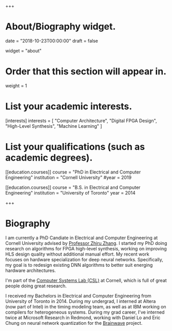 +++
# About/Biography widget.

date = "2018-10-23T00:00:00"
draft = false

widget = "about"

# Order that this section will appear in.
weight = 1

# List your academic interests.
[interests]
  interests = [
    "Computer Architecture",
    "Digital FPGA Design",
    "High-Level Synthesis",
    "Machine Learning"
  ]

# List your qualifications (such as academic degrees).
[[education.courses]]
  course = "PhD in Electrical and Computer Engineering"
  institution = "Cornell University"
  #year = 2019

[[education.courses]]
  course = "B.S. in Electrical and Computer Engineering"
  institution = "University of Toronto"
  year = 2014
 
+++

# Biography

I am currently a PhD Candiate in Electrical and Computer Engineering at Cornell University
advised by [Professor Zhiru Zhang](www.csl.cornell.edu/~zhiruz).
I started my PhD doing research on algorithms for FPGA high-level synthesis,
working on improving HLS design quality without additional manual effort.
My recent work focuses on hardware specialization for deep neural networks.
Specifically, my goal is to redesign existing DNN algorithms to better suit
energing hardware architectures.

I'm part of the [Computer Systems Lab (CSL)](https://www.csl.cornell.edu) at Cornell,
which is full of great people doing great research.

I received my Bachelors in Electrical and Computer Engineering from University of Toronto in 2014.
During my undergrad, I interned at Altera (now part of Intel) in the timing modeling team,
as well as at IBM working on compilers for heterogeneous systems.
During my grad career, I've interned twice at Microsoft Research in Redmond, working with
Daniel Lo and Eric Chung on neural network quantization for the
[Brainwave](https://www.microsoft.com/en-us/research/project/project-brainwave/) project.
